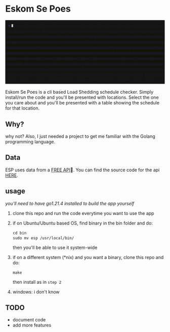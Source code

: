 # Eskom Se Poes

![demo image of esp](./img/demo.gif)

Eskom Se Poes is a cli based Load Shedding schedule checker.
Simply install/run the code and you'll be presented with locations. Select the one you care about and you'll be presented with a table showing the schedule for that location.

## Why?
why not?
Also, I just needed a project to get me familiar with the Golang programming language.


## Data
ESP uses data from a [FREE API](https://eskom-calendar-api.shuttleapp.rs/)🐐. You can find the source code for the api [HERE](https://github.com/beyarkay/eskom-calendar-api).

## usage
_you'll need to have go1.21.4 installed to build the app yourself_
1. clone this repo and run the code everytime you want to use the app

2. if on Ubuntu/Ubuntu based OS, find binary in the bin folder and do:
    ```
    cd bin
    sudo mv esp /usr/local/bin/ 
    ```
   then you'll be able to use it system-wide

3. if on a different system (*nix) and you want a binary, clone this repo and do:
    ```
    make
    ```
   then install as in `step 2`


4. windows: i don't know

## TODO
- document code
- add more features
